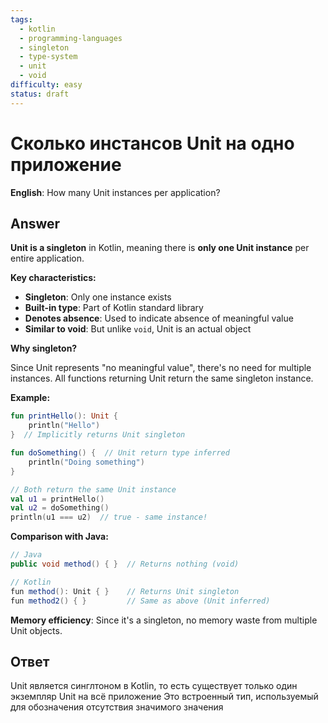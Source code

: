 ```yaml
---
tags:
  - kotlin
  - programming-languages
  - singleton
  - type-system
  - unit
  - void
difficulty: easy
status: draft
---
```


# Сколько инстансов Unit на одно приложение

**English**: How many Unit instances per application?

## Answer

**Unit is a singleton** in Kotlin, meaning there is **only one Unit instance** per entire application.

**Key characteristics:**

- **Singleton**: Only one instance exists
- **Built-in type**: Part of Kotlin standard library
- **Denotes absence**: Used to indicate absence of meaningful value
- **Similar to void**: But unlike `void`, Unit is an actual object

**Why singleton?**

Since Unit represents "no meaningful value", there's no need for multiple instances. All functions returning Unit return the same singleton instance.

**Example:**
```kotlin
fun printHello(): Unit {
    println("Hello")
}  // Implicitly returns Unit singleton

fun doSomething() {  // Unit return type inferred
    println("Doing something")
}

// Both return the same Unit instance
val u1 = printHello()
val u2 = doSomething()
println(u1 === u2)  // true - same instance!
```

**Comparison with Java:**
```java
// Java
public void method() { }  // Returns nothing (void)

// Kotlin
fun method(): Unit { }    // Returns Unit singleton
fun method2() { }         // Same as above (Unit inferred)
```

**Memory efficiency**: Since it's a singleton, no memory waste from multiple Unit objects.

## Ответ

Unit является синглтоном в Kotlin, то есть существует только один экземпляр Unit на всё приложение Это встроенный тип, используемый для обозначения отсутствия значимого значения

